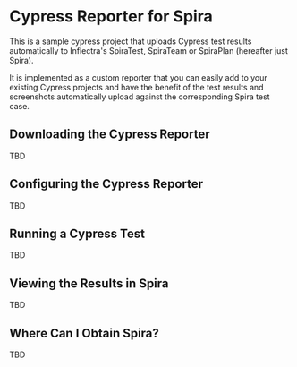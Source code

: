 # Cypress Reporter for Spira
This is a sample cypress project that uploads Cypress test results automatically to Inflectra's SpiraTest, SpiraTeam or SpiraPlan (hereafter just Spira).

It is implemented as a custom reporter that you can easily add to your existing Cypress projects and have the benefit of the test results and screenshots automatically upload against the corresponding Spira test case.

## Downloading the Cypress Reporter
TBD

## Configuring the Cypress Reporter
TBD

## Running a Cypress Test
TBD

## Viewing the Results in Spira
TBD

## Where Can I Obtain Spira?
TBD
